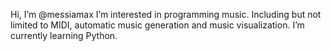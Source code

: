 Hi, I’m @messiamax
I’m interested in programming music. Including but not limited to MIDI, automatic music generation and music visualization.
I’m currently learning Python.
